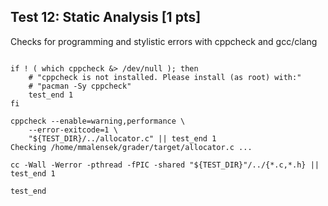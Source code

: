 ## Test 12: Static Analysis [1 pts]

Checks for programming and stylistic errors with cppcheck and gcc/clang

```

if ! ( which cppcheck &> /dev/null ); then
    # "cppcheck is not installed. Please install (as root) with:"
    # "pacman -Sy cppcheck"
    test_end 1
fi

cppcheck --enable=warning,performance \
    --error-exitcode=1 \
    "${TEST_DIR}/../allocator.c" || test_end 1
Checking /home/mmalensek/grader/target/allocator.c ...

cc -Wall -Werror -pthread -fPIC -shared "${TEST_DIR}"/../{*.c,*.h} || test_end 1

test_end
```


